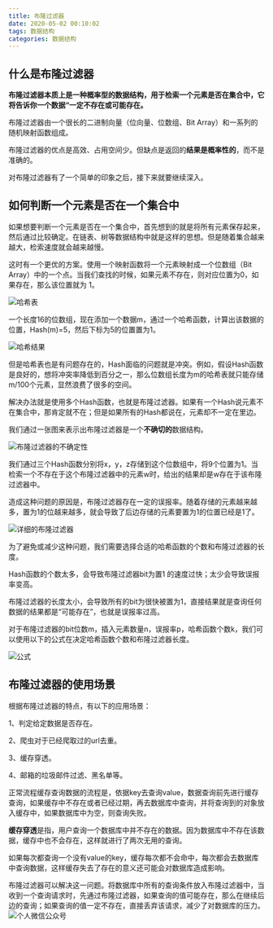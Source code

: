 ```yaml
---
title: 布隆过滤器
date: 2020-05-02 00:10:02
tags: 数据结构
categories: 数据结构
---
```


## 什么是布隆过滤器

**布隆过滤器本质上是一种概率型的数据结构，用于检索一个元素是否在集合中，它将告诉你一个数据“一定不存在或可能存在。**

布隆过滤器由一个很长的二进制向量（位向量、位数组、Bit Array）和一系列的随机映射函数组成。

布隆过滤器的优点是高效、占用空间少。但缺点是返回的**结果是概率性的**，而不是准确的。

对布隆过滤器有了一个简单的印象之后，接下来就要继续深入。

## 如何判断一个元素是否在一个集合中

如果想要判断一个元素是否在一个集合中，首先想到的就是将所有元素保存起来，然后通过比较确定。在链表、树等数据结构中就是这样的思想。但是随着集合越来越大，检索速度就会越来越慢。

这时有一个更优的方案。使用一个映射函数将一个元素映射成一个位数组（Bit Array）中的一个点。当我们查找的时候，如果元素不存在，则对应位置为0，如果存在，那么该位置就为 1。

![哈希表](https://imgconvert.csdnimg.cn/aHR0cHM6Ly91cGxvYWQtaW1hZ2VzLmppYW5zaHUuaW8vdXBsb2FkX2ltYWdlcy8xNTEwMDQzMi1mNWVmOTZkNzk2MzhiYzU1LnBuZw?x-oss-process=image/format,png)

一个长度16的位数组，现在添加一个数据m，通过一个哈希函数，计算出该数据的位置，Hash(m)=5，然后下标为5的位置置为1。

![哈希结果](https://imgconvert.csdnimg.cn/aHR0cHM6Ly91cGxvYWQtaW1hZ2VzLmppYW5zaHUuaW8vdXBsb2FkX2ltYWdlcy8xNTEwMDQzMi0wZTlhMGRlYWMxYzdlNmY2LnBuZw?x-oss-process=image/format,png)

但是哈希表也是有问题存在的，Hash面临的问题就是冲突。例如，假设Hash函数是良好的，想将冲突率降低到百分之一，那么位数组长度为m的哈希表就只能存储m/100个元素，显然浪费了很多的空间。

解决办法就是使用多个Hash函数，也就是布隆过滤器。如果有一个Hash说元素不在集合中，那肯定就不在；但是如果所有的Hash都说在，元素却不一定在里边。

我们通过一张图来表示出布隆过滤器是一个**不确切的**数据结构。

![布隆过滤器的不确定性](https://imgconvert.csdnimg.cn/aHR0cHM6Ly9zczAuYmRzdGF0aWMuY29tLzcwY0Z2SFNoX1ExWW54R2twb1dLMUhGNmhoeS9pdC91PTEyOTQyNjI3NTcsNDA2MTY3NDQyOSZmbT0yNiZncD0wLmpwZw?x-oss-process=image/format,png)

我们通过三个Hash函数分别将x，y，z存储到这个位数组中，将9个位置为1。当检索一个不存在于这个布隆过滤器中的元素w时，给出的结果却是w存在于该布隆过滤器中。

造成这种问题的原因是，布隆过滤器存在一定的误报率。随着存储的元素越来越多，置为1的位越来越多，就会导致了后边存储的元素要置为1的位置已经是1了。

![详细的布隆过滤器](https://imgconvert.csdnimg.cn/aHR0cHM6Ly91cGxvYWQtaW1hZ2VzLmppYW5zaHUuaW8vdXBsb2FkX2ltYWdlcy8xNDM2ODIwMS1mOGRkYzBjYzk2MGM0MzNmLnBuZw?x-oss-process=image/format,png)

为了避免或减少这种问题，我们需要选择合适的哈希函数的个数和布隆过滤器的长度。

Hash函数的个数太多，会导致布隆过滤器bit为置1 的速度过快；太少会导致误报率变高。

布隆过滤器的长度太小，会导致所有的bit为很快被置为1，直接结果就是查询任何数据的结果都是“可能存在”，也就是误报率过高。

对于布隆过滤器的bit位数m，插入元素数量n，误报率p，哈希函数个数k，我们可以使用以下的公式在决定哈希函数个数和布隆过滤器长度。

![公式](https://imgconvert.csdnimg.cn/aHR0cHM6Ly9tbWJpei5xcGljLmNuL21tYml6X3BuZy9HWTlaSlB4NmJNRDRyaWN6T2lhTThqRXkwdWZnb2VmYUVIMkp5OTRIVGhtZndFZTNTTnNUS1hSTVRGaWNJRWo0dXFDTzBtZUFSakdwRlRFbG5VRlVwWTQzUS8w?x-oss-process=image/format,png)

## 布隆过滤器的使用场景

根据布隆过滤器的特点，有以下的应用场景：

1、判定给定数据是否存在。

2、爬虫对于已经爬取过的url去重。

3、缓存穿透。

4、邮箱的垃圾邮件过滤、黑名单等。

正常流程缓存查询数据的流程是，依据key去查询value，数据查询前先进行缓存查询，如果缓存中不存在或者已经过期，再去数据库中查询，并将查询到的对象放入缓存中，如果数据库中为空，则查询失败。

**缓存穿透**是指，用户查询一个数据库中并不存在的数据。因为数据库中不存在该数据，缓存中也不会存在，这样就进行了两次无用的查询。

如果每次都查询一个没有value的key，缓存每次都不会命中，每次都会去数据库中查询数据，这样缓存失去了存在的意义还可能会对数据库造成影响。

布隆过滤器可以解决这一问题。将数据库中所有的查询条件放入布隆过滤器中，当收到一个查询请求时，先通过布隆过滤器，如果查询的值可能存在，那么在继续后边的查询；如果查询的值一定不存在，直接丢弃该请求，减少了对数据库的压力。
![个人微信公众号](https://img-blog.csdnimg.cn/20200407111014270.jpg?x-oss-process=image/watermark,type_ZmFuZ3poZW5naGVpdGk,shadow_10,text_aHR0cHM6Ly9ibG9nLmNzZG4ubmV0L3FxXzQxOTA3ODA2,size_16,color_FFFFFF,t_70#pic_center)